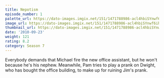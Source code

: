 ```yaml
---
title: Nepotism
episode_number: 1
palette_url: https://dato-images.imgix.net/151/1471788986-acl4hbiSYnwf6ihnMgAh0bGYOEb.jpg?ixlib=rb-1.1.0&ch=DPR%2CWidth&auto=enhance&palette=json
image_url: https://dato-images.imgix.net/151/1471788986-acl4hbiSYnwf6ihnMgAh0bGYOEb.jpg?ixlib=rb-1.1.0&ch=DPR%2CWidth&auto=compress%2Cformat&w=500
thumbnail_url: https://dato-images.imgix.net/151/1471788986-acl4hbiSYnwf6ihnMgAh0bGYOEb.jpg?ixlib=rb-1.1.0&ch=DPR%2CWidth&auto=enhance&w=500&h=280&fit=crop&fm=jpg
date: '2010-09-23'
weight: 121
rating: 8.2
category: Season 7
---
```


Everybody demands that Michael fire the new office assistant, but he won't because he's his nephew. Meanwhile, Pam tries to play a prank on Dwight, who has bought the office building, to make up for ruining Jim's prank.